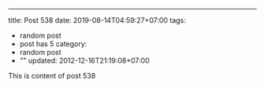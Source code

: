 ---
title: Post 538
date: 2019-08-14T04:59:27+07:00
tags:
  - random post
  - post has 5
category:
  - random post
  - ""
updated: 2012-12-16T21:19:08+07:00

This is content of post 538